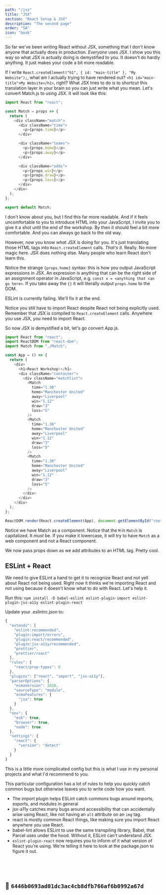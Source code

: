 ```yaml
---
path: "/jsx"
title: "JSX"
section: "React Setup & JSX"
description: "The second page"
order: "5A"
icon: "book"
---
```


So far we've been writing React without JSX, something that I don't know anyone that actually does in production. _Everyone_ uses JSX. I show you this way so what JSX is actually doing is demystified to you. It doesn't do hardly anything. It just makes your code a bit more readable.

If I write `React.createElement("h1", { id: "main-title" }, "My Website");`, what am I actually trying to have rendered out? `<h1 id="main-title">My Website</h1>`, right? What JSX tries to do is to shortcut this translation layer in your brain so you can just write what you mean. Let's convert Match.js to using JSX. It will look like this:

```javascript
import React from "react";

const Match = props => {
  return (
    <div className="match">
      <div className="time">
        <p>{props.time}</p>
      </div>

      <div className="teams">
        <p>{props.home}</p>
        <p>{props.away}</p>
      </div>

      <div className="odds">
        <p>{props.win}</p>
        <p>{props.draw}</p>
        <p>{props.loss}</p>
      </div>
    </div>
  );
};

export default Match;
```

I don't know about you, but I find this far more readable. And if it feels uncomfortable to you to introduce HTML into your JavaScript, I invite you to give it a shot until the end of the workshop. By then it should feel a bit more comfortable. And you can always go back to the old way.

However, now you know _what_ JSX is doing for you. It's just translating those HTML tags into `React.createElement` calls. _That's it._ Really. No more magic here. JSX does nothing else. Many people who learn React don't learn this.

Notice the strange `{props.home}` syntax: this is how you output JavaScript expressions in JSX. An expression is anything that can be the right side of an assignment operator in JavaScript, e.g. `const x = <anything that can go here>`. If you take away the `{}` it will literally output `props.home` to the DOM.

ESLint is currently failing. We'll fix it at the end.

Notice you still have to import React despite React not being explicitly used. Remember that JSX is compiled to `React.createElement` calls. Anywhere you use JSX, you need to import React.

So now JSX is demystified a bit, let's go convert App.js.

```javascript
import React from "react";
import ReactDOM from "react-dom";
import Match from "./Match";

const App = () => {
  return (
    <div>
      <h1>React Workshop!</h1>
      <div className="container">
        <div className="matchlist">
          <Match
            time="1.30"
            home="Manchester United"
            away="Liverpool"
            win="1.12"
            draw="3"
            loss="5"
          />
          <Match
            time="1.30"
            home="Manchester United"
            away="Liverpool"
            win="1.12"
            draw="3"
            loss="5"
          />
          <Match
            time="1.30"
            home="Manchester United"
            away="Liverpool"
            win="1.12"
            draw="3"
            loss="5"
          />
        </div>
      </div>
    </div>
  );
};

ReactDOM.render(React.createElement(App), document.getElementById("root"));
```

Notice we have Match as a component. Notice that the `M` in `Match` is capitalized. It _must_ be. If you make it lowercase, it will try to have `Match` as a web component and not a React component.

We now pass props down as we add attributes to an HTML tag. Pretty cool.

## ESLint + React

We need to give ESLint a hand to get it to recognize React and not yell about React not being used. Right now it thinks we're importing React and not using because it doesn't know what to do with React. Let's help it.

Run this: `npm install -D babel-eslint eslint-plugin-import eslint-plugin-jsx-a11y eslint-plugin-react`

Update your .eslintrc.json to:

```javascript
{
  "extends": [
    "eslint:recommended",
    "plugin:import/errors",
    "plugin:react/recommended",
    "plugin:jsx-a11y/recommended",
    "prettier",
    "prettier/react"
  ],
  "rules": {
    "react/prop-types": 0
  },
  "plugins": ["react", "import", "jsx-a11y"],
  "parserOptions": {
    "ecmaVersion": 2018,
    "sourceType": "module",
    "ecmaFeatures": {
      "jsx": true
    }
  },
  "env": {
    "es6": true,
    "browser": true,
    "node": true
  },
  "settings": {
    "react": {
      "version": "detect"
    }
  }
}
```

This is a little more complicated config but this is what I use in my personal projects and what I'd recommend to you.

This particular configuration has a lot of rules to help you quickly catch common bugs but otherwise leaves you to write code how you want.

- The import plugin helps ESLint catch commons bugs around imports, exports, and modules in general
- jsx-a11y catches many bugs around accessibility that can accidentally arise using React, like not having an `alt` attribute on an `img` tag.
- react is mostly common React things, like making sure you import React anywhere you use React.
- babel-lint allows ESLint to use the same transpiling library, Babel, that Parcel uses under the hood. Without it, ESLint can't understand JSX.
- `eslint-plugin-react` now requires you to inform of it what version of React you're using. We're telling it here to look at the package.json to figure it out.

&nbsp;

&nbsp;

## 🌳 `6446b0693ad01dc3ac4cb8dfb766af6b0992a67d`
